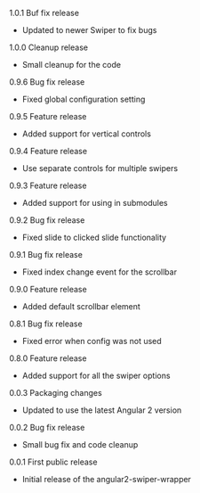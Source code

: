 1.0.1 Buf fix release

  - Updated to newer Swiper to fix bugs

1.0.0 Cleanup release

  - Small cleanup for the code

0.9.6 Bug fix release

  - Fixed global configuration setting

0.9.5 Feature release

  - Added support for vertical controls

0.9.4 Feature release

  - Use separate controls for multiple swipers

0.9.3 Feature release

  - Added support for using in submodules

0.9.2 Bug fix release

  - Fixed slide to clicked slide functionality

0.9.1 Bug fix release

  - Fixed index change event for the scrollbar

0.9.0 Feature release

  - Added default scrollbar element

0.8.1 Bug fix release

  - Fixed error when config was not used

0.8.0 Feature release

  - Added support for all the swiper options

0.0.3 Packaging changes

  - Updated to use the latest Angular 2 version

0.0.2 Bug fix release

  - Small bug fix and code cleanup

0.0.1 First public release

  - Initial release of the angular2-swiper-wrapper

